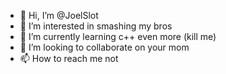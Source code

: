 - 👋 Hi, I’m @JoelSlot
- 👀 I’m interested in smashing my bros
- 🌱 I’m currently learning c++ even more (kill me)
- 💞️ I’m looking to collaborate on your mom
- 📫 How to reach me not
